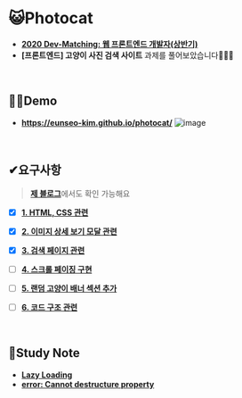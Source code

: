 # 😺Photocat
- [**2020 Dev-Matching: 웹 프론트엔드 개발자(상반기)**](https://programmers.co.kr/skill_check_assignments/4)
- **[프론트엔드] 고양이 사진 검색 사이트** 과제를 풀어보았습니다🙆🏻‍♀️

<br>

## 👏🏻Demo
- **https://eunseo-kim.github.io/photocat/**
![image](https://user-images.githubusercontent.com/67737432/134929325-7d1d240a-a220-4e80-a78d-f367d0fdedd3.png)

<br>

## ✔요구사항
> [**제 블로그**](https://eunseokim.tistory.com/category/%ED%86%A0%EC%9D%B4%20%ED%94%84%EB%A1%9C%EC%A0%9D%ED%8A%B8/Photo%20Cat%F0%9F%98%BA)에서도 확인 가능해요
- [x] [**1. HTML, CSS 관련**](https://github.com/eunseo-kim/photocat/blob/main/note/1.%20HTML%2C%20CSS%20%EA%B4%80%EB%A0%A8.md)
- [x] [**2. 이미지 상세 보기 모달 관련**](https://github.com/eunseo-kim/photocat/blob/main/note/2.%20%EC%9D%B4%EB%AF%B8%EC%A7%80%20%EC%83%81%EC%84%B8%20%EB%B3%B4%EA%B8%B0%20%EB%AA%A8%EB%8B%AC%20%EA%B4%80%EB%A0%A8.md)
- [x] [**3. 검색 페이지 관련**](https://github.com/eunseo-kim/photocat/blob/main/note/3.%20%EA%B2%80%EC%83%89%20%ED%8E%98%EC%9D%B4%EC%A7%80%20%EA%B4%80%EB%A0%A8.md)
- [ ] [**4. 스크롤 페이징 구현**](https://github.com/eunseo-kim/photocat/blob/main/note/4.%20%EC%8A%A4%ED%81%AC%EB%A1%A4%20%ED%8E%98%EC%9D%B4%EC%A7%95%20%EA%B5%AC%ED%98%84.md)
- [ ] [**5. 랜덤 고양이 배너 섹션 추가**](https://github.com/eunseo-kim/photocat/blob/main/note/5.%20%EB%9E%9C%EB%8D%A4%20%EA%B3%A0%EC%96%91%EC%9D%B4%20%EB%B0%B0%EB%84%88%20%EC%84%B9%EC%85%98%20%EC%B6%94%EA%B0%80.md)
- [ ] [**6. 코드 구조 관련**](https://github.com/eunseo-kim/photocat/blob/main/note/6.%20%EC%BD%94%EB%93%9C%20%EA%B5%AC%EC%A1%B0%20%EA%B4%80%EB%A0%A8.md)


<br>

## 📖Study Note
- [**Lazy Loading**](https://github.com/eunseo-kim/photocat/blob/main/note/Lazy%20Loading.md)
- [**error: Cannot destructure property**](https://github.com/eunseo-kim/photocat/blob/main/note/%EC%97%90%EB%9F%AC%20%ED%95%B4%EA%B2%B0%20%EA%B3%BC%EC%A0%95/Cannot%20destructure%20property.md)
